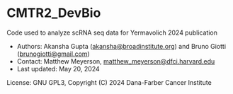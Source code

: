 # CMTR2_DevBio

Code used to analyze scRNA seq data for Yermavolich 2024 publication

- Authors: Akansha Gupta (akansha@broadinstitute.org) and Bruno Giotti (brunogiotti@gmail.com)
- Contact: Matthew Meyerson, matthew_meyerson@dfci.harvard.edu
- Last updated: May 20, 2024

License: GNU GPL3, Copyright (C) 2024 Dana-Farber Cancer Institute
